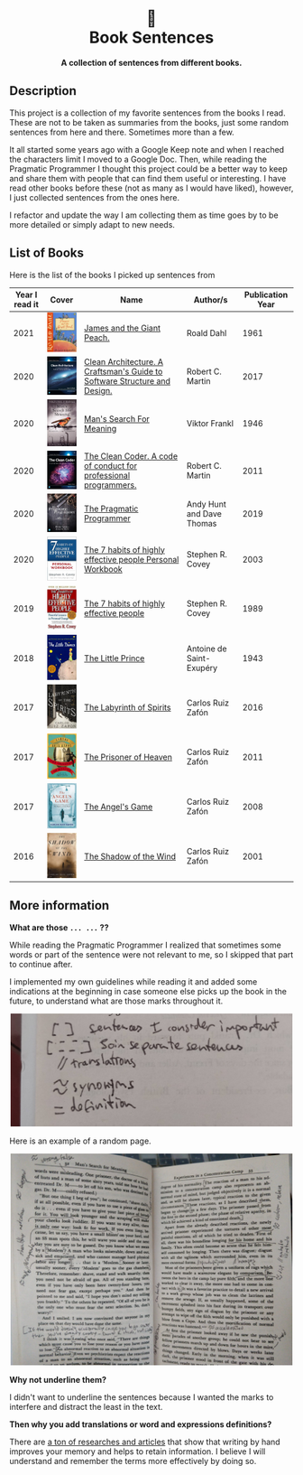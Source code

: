 <h1 align="center">
        📖 <br>
      Book Sentences
</h1>

<p align="center">
      <b>A collection of sentences from different books.</b>
</p> 

## Description

This project is a collection of my favorite sentences from the books I read. These are not to be taken as summaries from the books, just some random sentences from here and there. Sometimes more than a few.

It all started some years ago with a Google Keep note and when I reached the characters limit I moved to a Google Doc. Then, while reading the Pragmatic Programmer I thought this project could be a better way to keep and share them with people that can find them useful or interesting. I have read other books before these (not as many as I would have liked), however, I just collected sentences from the ones here. 

I refactor and update the way I am collecting them as time goes by to be more detailed or simply adapt to new needs.

## List of Books

Here is the list of the books I picked up sentences from

| Year I read it | Cover | Name | Author/s | Publication Year |
|----------------|-------|------|----------|------------------|
| 2021 | <img width="100" src="./books/james-and-the-giant-peach/james-and-the-giant-peach.jpg" /> | [James and the Giant Peach.](./books/james-and-the-giant-peach/README.md) | Roald Dahl | 1961 |
| 2020 | <img width="100" src="./books/clean-architecture/clean-architecture.png" /> | [Clean Architecture. A Craftsman's Guide to Software Structure and Design.](./books/clean-architecture/README.md) | Robert C. Martin | 2017 |
| 2020 | <img width="100" src="./books/mans-search-for-meaning/mans-search-for-meaning.png" /> | [Man's Search For Meaning](./books/mans-search-for-meaning/README.md) | Viktor Frankl | 1946 |
| 2020 | <img width="100" src="./books/the-clean-coder/the-clean-coder.png" /> | [The Clean Coder. A code of conduct for professional programmers.](./books/the-clean-coder/README.md) |Robert C. Martin | 2011 |
| 2020 | <img width="100" src="./books/the-pragmatic-programmer/the-pragmatic-programmer.png" /> | [The Pragmatic Programmer](./books/the-pragmatic-programmer/README.md) |Andy Hunt and Dave Thomas | 2019 |
| 2020 | <img width="100" src="./books/the-7-habits-of-highly-effective-people-personal-workbook/the-7-habits-of-highly-effective-people-personal-workbook.png" /> | [The 7 habits of highly effective people Personal Workbook](./books/the-7-habits-of-highly-effective-people-personal-workbook/README.md) | Stephen R. Covey | 2003 |
| 2019 | <img width="100" src="./books/the-7-habits-of-highly-effective-people/the-7-habits-of-highly-effective-people.png" /> | [The 7 habits of highly effective people](./books/the-7-habits-of-highly-effective-people/README.md) | Stephen R. Covey | 1989 |
| 2018 | <img width="100" src="./books/the-little-prince/the-little-prince.png" /> | [The Little Prince](./books/the-little-prince/README.md) | Antoine de Saint-Exupéry | 1943 |
| 2017 | <img width="100" src="./books/the-labyrinth-of-spirits/the-labyrinth-of-spirits.png" /> | [The Labyrinth of Spirits](./books/the-labyrinth-of-spirits/README.md) | Carlos Ruiz Zafón | 2016 |
| 2017 | <img width="100" src="./books/the-prisoner-of-heaven/the-prisoner-of-heaven.png" /> | [The Prisoner of Heaven](./books/the-prisoner-of-heaven/README.md) | Carlos Ruiz Zafón | 2011 |
| 2017 | <img width="100" src="./books/the-angels-game/the-angels-game.png" /> | [The Angel's Game](./books/the-angels-game/README.md) | Carlos Ruiz Zafón | 2008 |
| 2016 | <img width="100" src="./books/the-shadow-of-the-wind/the-shadow-of-the-wind.png" /> | [The Shadow of the Wind](./books/the-shadow-of-the-wind/README.md) | Carlos Ruiz Zafón | 2001 |

## More information

**What are those `... ...` ??**

While reading the Pragmatic Programmer I realized that sometimes some words or part of the sentence were not relevant to me, so I skipped that part to continue after.

I implemented my own guidelines while reading it and added some indications at the beginning in case someone else picks up the book in the future, to understand what are those marks throughout it.

<p align="center">
    <img  height="200"  alt="Guidelines" src="./assets/guidelines.jpg" />
</p>

Here is an example of a random page.

<p align="center">
    <img  width="500"  alt="Guidelines Example" src="./assets/guidelines_example.jpg" />
</p>

**Why not underline them?**

I didn't want to underline the sentences because I wanted the marks to interfere and distract the least in the text.
      
**Then why you add translations or word and expressions definitions?**

There are [a ton of researches and articles](https://www.google.com/search?q=Writing+by+hand+to+retain+information&oq=Writing+by+hand+to+retain+information) that show that writing by hand improves your memory and helps to retain information. I believe I will understand and remember the terms more effectively by doing so.
